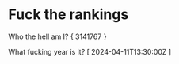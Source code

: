 # Fuck the rankings

Who the hell am I?
{ 3141767 }

What fucking year is it?
[ 2024-04-11T13:30:00Z ]
